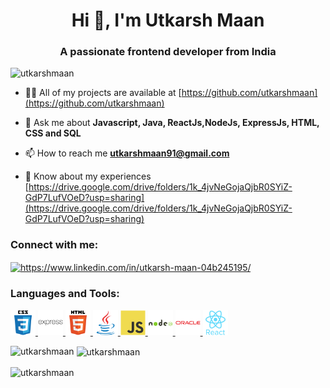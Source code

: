 <h1 align="center">Hi 👋, I'm Utkarsh Maan</h1>
<h3 align="center">A passionate frontend developer from India</h3>

<p align="left"> <img src="https://komarev.com/ghpvc/?username=utkarshmaan&label=Profile%20views&color=0e75b6&style=flat" alt="utkarshmaan" /> </p>

- 👨‍💻 All of my projects are available at [https://github.com/utkarshmaan](https://github.com/utkarshmaan)

- 💬 Ask me about **Javascript, Java, ReactJs,NodeJs, ExpressJs, HTML, CSS and SQL**

- 📫 How to reach me **utkarshmaan91@gmail.com**

- 📄 Know about my experiences [https://drive.google.com/drive/folders/1k_4jvNeGojaQjbR0SYiZ-GdP7LufVOeD?usp=sharing](https://drive.google.com/drive/folders/1k_4jvNeGojaQjbR0SYiZ-GdP7LufVOeD?usp=sharing)

<h3 align="left">Connect with me:</h3>
<p align="left">
<a href="https://linkedin.com/in/https://www.linkedin.com/in/utkarsh-maan-04b245195/" target="blank"><img align="center" src="https://raw.githubusercontent.com/rahuldkjain/github-profile-readme-generator/master/src/images/icons/Social/linked-in-alt.svg" alt="https://www.linkedin.com/in/utkarsh-maan-04b245195/" height="30" width="40" /></a>
</p>

<h3 align="left">Languages and Tools:</h3>
<p align="left"> <a href="https://www.w3schools.com/css/" target="_blank" rel="noreferrer"> <img src="https://raw.githubusercontent.com/devicons/devicon/master/icons/css3/css3-original-wordmark.svg" alt="css3" width="40" height="40"/> </a> <a href="https://expressjs.com" target="_blank" rel="noreferrer"> <img src="https://raw.githubusercontent.com/devicons/devicon/master/icons/express/express-original-wordmark.svg" alt="express" width="40" height="40"/> </a> <a href="https://www.w3.org/html/" target="_blank" rel="noreferrer"> <img src="https://raw.githubusercontent.com/devicons/devicon/master/icons/html5/html5-original-wordmark.svg" alt="html5" width="40" height="40"/> </a> <a href="https://www.java.com" target="_blank" rel="noreferrer"> <img src="https://raw.githubusercontent.com/devicons/devicon/master/icons/java/java-original.svg" alt="java" width="40" height="40"/> </a> <a href="https://developer.mozilla.org/en-US/docs/Web/JavaScript" target="_blank" rel="noreferrer"> <img src="https://raw.githubusercontent.com/devicons/devicon/master/icons/javascript/javascript-original.svg" alt="javascript" width="40" height="40"/> </a> <a href="https://nodejs.org" target="_blank" rel="noreferrer"> <img src="https://raw.githubusercontent.com/devicons/devicon/master/icons/nodejs/nodejs-original-wordmark.svg" alt="nodejs" width="40" height="40"/> </a> <a href="https://www.oracle.com/" target="_blank" rel="noreferrer"> <img src="https://raw.githubusercontent.com/devicons/devicon/master/icons/oracle/oracle-original.svg" alt="oracle" width="40" height="40"/> </a> <a href="https://reactjs.org/" target="_blank" rel="noreferrer"> <img src="https://raw.githubusercontent.com/devicons/devicon/master/icons/react/react-original-wordmark.svg" alt="react" width="40" height="40"/> </a> </p>

<p><img align="left" src="https://github-readme-stats.vercel.app/api/top-langs?username=utkarshmaan&show_icons=true&locale=en&layout=compact" alt="utkarshmaan" /></p>

<p>&nbsp;<img align="center" src="https://github-readme-stats.vercel.app/api?username=utkarshmaan&show_icons=true&locale=en" alt="utkarshmaan" /></p>

<p><img align="center" src="https://github-readme-streak-stats.herokuapp.com/?user=utkarshmaan&" alt="utkarshmaan" /></p>
